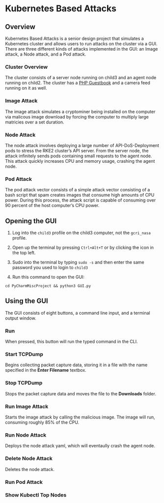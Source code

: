 # Kubernetes Based Attacks
## Overview
Kubernetes Based Attacks is a senior design project that simulates a Kubernetes cluster and allows users to run attacks on the cluster via a GUI. There are three different kinds of attacks implemented in the GUI: an Image attack, a Node attack, and a Pod attack. 
### Cluster Overview
The cluster consists of a server node running on child3 and an agent node running on child2. The cluster has a [PHP Guestbook](https://kubernetes.io/docs/tutorials/stateless-application/guestbook/) and a camera feed running on it as well.
### Image Attack
The image attack simulates a cryptominer being installed on the computer via malicous image download by forcing the computer to multiply large matricies over a set duration.
### Node Attack
The node attack involves deploying a large number of API-DoS-Deployment pods to stress the RKE2 cluster’s API server. From the server node, the attack infinitely sends pods containing small requests to the agent node. This attack quickly increases CPU and memory usage, crashing the agent node.
### Pod Attack
The pod attack vector consists of a simple attack vector consisting of a bash script that spam creates images that consume high amounts of CPU power. During this process, the attack script is capable of consuming over 90 percent of the host computer’s CPU power.
## Opening the GUI
1. Log into the `child3` profile on the child3 computer, not the `gcri_nasa` profile.

2. Open up the terminal by pressing `Ctrl+Alt+T` or by clicking the icon in the top left.

3. Sudo into the terminal by typing `sudo -s` and then enter the same password you used to login to `child3`

4. Run this command to open the GUI:
```
cd PyCharmMiscProject && python3 GUI.py
```
## Using the GUI
The GUI consists of eight buttons, a command line input, and a terminal output window.
### Run
When pressed, this button will run the typed command in the CLI.
### Start TCPDump
Begins collecting packet capture data, storing it in a file with the name specified in the **Enter Filename** textbox. 
### Stop TCPDump
Stops the packet capture data and moves the file to the **Downloads** folder.
### Run Image Attack
Starts the image attack by calling the malicious image. The image will run, consuming roughly 85% of the CPU.
### Run Node Attack
Deploys the node attack yaml, which will eventaully crash the agent node.
### Delete Node Attack
Deletes the node attack.
### Run Pod Attack
### Show Kubectl Top Nodes
